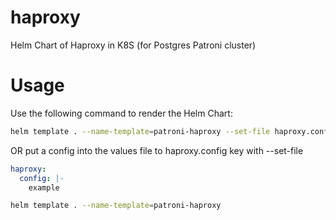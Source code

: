 # haproxy
Helm Chart of Haproxy in K8S (for Postgres Patroni cluster)

# Usage
Use the following command to render the Helm Chart:
```bash
helm template . --name-template=patroni-haproxy --set-file haproxy.config="configs/haproxy.cfg"
```
OR put a config into the values file to haproxy.config key with --set-file
```yml
haproxy:
  config: |-
    example
```
```bash
helm template . --name-template=patroni-haproxy
```
